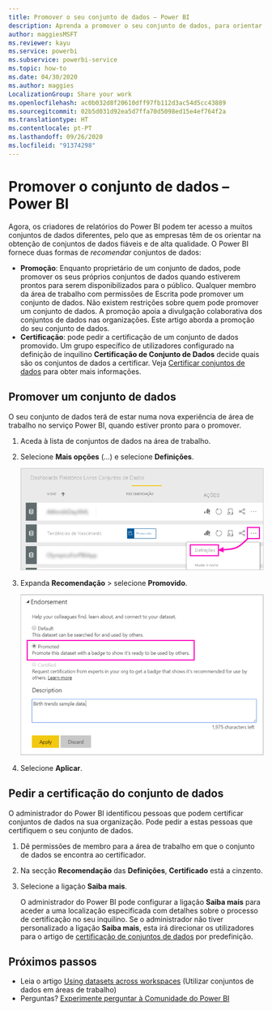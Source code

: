 ```yaml
---
title: Promover o seu conjunto de dados – Power BI
description: Aprenda a promover o seu conjunto de dados, para orientar os utilizadores empresariais na obtenção de conjuntos de dados fiáveis e de alta qualidade.
author: maggiesMSFT
ms.reviewer: kayu
ms.service: powerbi
ms.subservice: powerbi-service
ms.topic: how-to
ms.date: 04/30/2020
ms.author: maggies
LocalizationGroup: Share your work
ms.openlocfilehash: ac0b032d8f20610dff97fb112d3ac54d5cc43889
ms.sourcegitcommit: 02b5d031d92ea5d7ffa70d5098ed15e4ef764f2a
ms.translationtype: HT
ms.contentlocale: pt-PT
ms.lasthandoff: 09/26/2020
ms.locfileid: "91374298"
---
```

# <a name="promote-your-dataset---power-bi"></a>Promover o conjunto de dados – Power BI

Agora, os criadores de relatórios do Power BI podem ter acesso a muitos conjuntos de dados diferentes, pelo que as empresas têm de os orientar na obtenção de conjuntos de dados fiáveis e de alta qualidade. O Power BI fornece duas formas de *recomendar* conjuntos de dados:

- **Promoção**: Enquanto proprietário de um conjunto de dados, pode promover os seus próprios conjuntos de dados quando estiverem prontos para serem disponibilizados para o público. Qualquer membro da área de trabalho com permissões de Escrita pode promover um conjunto de dados. Não existem restrições sobre quem pode promover um conjunto de dados. A promoção apoia a divulgação colaborativa dos conjuntos de dados nas organizações. Este artigo aborda a promoção do seu conjunto de dados.
- **Certificação**: pode pedir a certificação de um conjunto de dados promovido. Um grupo específico de utilizadores configurado na definição de inquilino **Certificação de Conjunto de Dados** decide quais são os conjuntos de dados a certificar. Veja [Certificar conjuntos de dados](service-datasets-certify.md) para obter mais informações.

## <a name="promote-a-dataset"></a>Promover um conjunto de dados

O seu conjunto de dados terá de estar numa nova experiência de área de trabalho no serviço Power BI, quando estiver pronto para o promover.

1. Aceda à lista de conjuntos de dados na área de trabalho.
 
1. Selecione **Mais opções** (...) e selecione **Definições**.

    ![Selecione as reticências junto ao conjunto de dados](media/service-datasets-certify-promote/power-bi-dataset-settings.png)

1. Expanda **Recomendação** > selecione **Promovido**.

    ![Selecione Promovido e Aplicar](media/service-datasets-certify-promote/power-bi-dataset-promoted-endorsement.png)

1. Selecione **Aplicar**.

## <a name="request-dataset-certification"></a>Pedir a certificação do conjunto de dados

O administrador do Power BI identificou pessoas que podem certificar conjuntos de dados na sua organização. Pode pedir a estas pessoas que certifiquem o seu conjunto de dados.

1. Dê permissões de membro para a área de trabalho em que o conjunto de dados se encontra ao certificador.

1. Na secção **Recomendação** das **Definições**, **Certificado** está a cinzento.

1. Selecione a ligação **Saiba mais**.

    O administrador do Power BI pode configurar a ligação **Saiba mais** para aceder a uma localização especificada com detalhes sobre o processo de certificação no seu inquilino.   Se o administrador não tiver personalizado a ligação **Saiba mais**, esta irá direcionar os utilizadores para o artigo de [certificação de conjuntos de dados](service-datasets-certify.md) por predefinição.

## <a name="next-steps"></a>Próximos passos

* Leia o artigo [Using datasets across workspaces](service-datasets-across-workspaces.md) (Utilizar conjuntos de dados em áreas de trabalho)
* Perguntas? [Experimente perguntar à Comunidade do Power BI](https://community.powerbi.com/)
